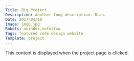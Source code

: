 ```yaml
---
Title: Big Project
Description: Another long description. Blah.
Date: 2017/04/10
Image: img6.jpg
Robots: noindex,nofollow
Tags: featured code design website
Template: project
---
```


This content is displayed when the project page is clicked.